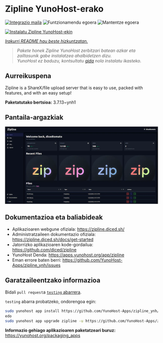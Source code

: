 <!--
Ohart ongi: README hau automatikoki sortu da <https://github.com/YunoHost/apps/tree/master/tools/readme_generator>ri esker
EZ editatu eskuz.
-->

# Zipline YunoHost-erako

[![Integrazio maila](https://apps.yunohost.org/badge/integration/zipline)](https://ci-apps.yunohost.org/ci/apps/zipline/)
![Funtzionamendu egoera](https://apps.yunohost.org/badge/state/zipline)
![Mantentze egoera](https://apps.yunohost.org/badge/maintained/zipline)

[![Instalatu Zipline YunoHost-ekin](https://install-app.yunohost.org/install-with-yunohost.svg)](https://install-app.yunohost.org/?app=zipline)

*[Irakurri README hau beste hizkuntzatan.](./ALL_README.md)*

> *Pakete honek Zipline YunoHost zerbitzari batean azkar eta zailtasunik gabe instalatzea ahalbidetzen dizu.*  
> *YunoHost ez baduzu, kontsultatu [gida](https://yunohost.org/install) nola instalatu ikasteko.*

## Aurreikuspena

Zipline is a ShareX/file upload server that is easy to use, packed with features, and with an easy setup! 

**Paketatutako bertsioa:** 3.7.13~ynh1

## Pantaila-argazkiak

![Zipline(r)en pantaila-argazkia](./doc/screenshots/screenshot.png)

## Dokumentazioa eta baliabideak

- Aplikazioaren webgune ofiziala: <https://zipline.diced.sh/>
- Administratzaileen dokumentazio ofiziala: <https://zipline.diced.sh/docs/get-started>
- Jatorrizko aplikazioaren kode-gordailua: <https://github.com/diced/zipline>
- YunoHost Denda: <https://apps.yunohost.org/app/zipline>
- Eman errore baten berri: <https://github.com/YunoHost-Apps/zipline_ynh/issues>

## Garatzaileentzako informazioa

Bidali `pull request`a [`testing` abarrera](https://github.com/YunoHost-Apps/zipline_ynh/tree/testing).

`testing` abarra probatzeko, ondorengoa egin:

```bash
sudo yunohost app install https://github.com/YunoHost-Apps/zipline_ynh/tree/testing --debug
edo
sudo yunohost app upgrade zipline -u https://github.com/YunoHost-Apps/zipline_ynh/tree/testing --debug
```

**Informazio gehiago aplikazioaren paketatzeari buruz:** <https://yunohost.org/packaging_apps>
